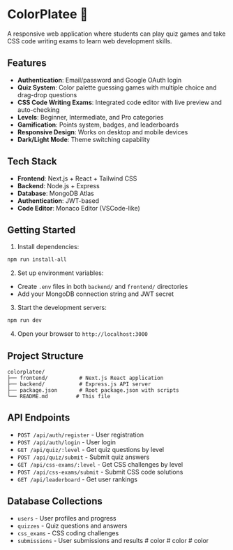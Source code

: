# ColorPlatee 🎨

A responsive web application where students can play quiz games and take CSS code writing exams to learn web development skills.

## Features

- **Authentication**: Email/password and Google OAuth login
- **Quiz System**: Color palette guessing games with multiple choice and drag-drop questions
- **CSS Code Writing Exams**: Integrated code editor with live preview and auto-checking
- **Levels**: Beginner, Intermediate, and Pro categories
- **Gamification**: Points system, badges, and leaderboards
- **Responsive Design**: Works on desktop and mobile devices
- **Dark/Light Mode**: Theme switching capability

## Tech Stack

- **Frontend**: Next.js + React + Tailwind CSS
- **Backend**: Node.js + Express
- **Database**: MongoDB Atlas
- **Authentication**: JWT-based
- **Code Editor**: Monaco Editor (VSCode-like)

## Getting Started

1. Install dependencies:
```bash
npm run install-all
```

2. Set up environment variables:
- Create `.env` files in both `backend/` and `frontend/` directories
- Add your MongoDB connection string and JWT secret

3. Start the development servers:
```bash
npm run dev
```

4. Open your browser to `http://localhost:3000`

## Project Structure

```
colorplatee/
├── frontend/          # Next.js React application
├── backend/           # Express.js API server
├── package.json       # Root package.json with scripts
└── README.md         # This file
```

## API Endpoints

- `POST /api/auth/register` - User registration
- `POST /api/auth/login` - User login
- `GET /api/quiz/:level` - Get quiz questions by level
- `POST /api/quiz/submit` - Submit quiz answers
- `GET /api/css-exams/:level` - Get CSS challenges by level
- `POST /api/css-exams/submit` - Submit CSS code solutions
- `GET /api/leaderboard` - Get user rankings

## Database Collections

- `users` - User profiles and progress
- `quizzes` - Quiz questions and answers
- `css_exams` - CSS coding challenges
- `submissions` - User submissions and results
#   c o l o r  
 #   c o l o r  
 #   c o l o r  
 